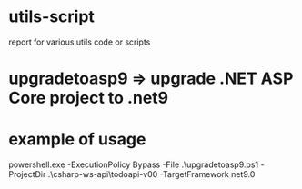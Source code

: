 # utils-script
report for various utils code or scripts

# upgradetoasp9 => upgrade .NET ASP Core project to .net9
# example of usage
powershell.exe -ExecutionPolicy Bypass -File .\upgradetoasp9.ps1 -ProjectDir .\csharp-ws-api\todoapi-v00 -TargetFramework net9.0
